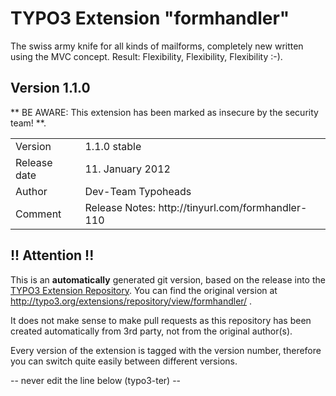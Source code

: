 # TYPO3 Extension "formhandler"
The swiss army knife for all kinds of mailforms, completely new written using the MVC concept. Result: Flexibility, Flexibility, Flexibility  :-).

## Version 1.1.0
** BE AWARE: This extension has been marked as insecure by the security team! **.



<table>
	<tr><td>Version</td><td>1.1.0 stable</td></tr>
	<tr><td>Release date</td><td>11. January 2012</td></tr>
	<tr><td>Author</td><td>Dev-Team Typoheads</td></tr>
	<tr><td>Comment</td><td>Release Notes: http://tinyurl.com/formhandler-110</td></tr>
</table>

## !! Attention !!
This is an **automatically** generated git version, based on the release into the [TYPO3 Extension Repository](http://www.typo3.org/extensions/).
You can find the original version at http://typo3.org/extensions/repository/view/formhandler/ .

It does not make sense to make pull requests as this repository has been created automatically from 3rd party, not from the original author(s).

Every version of the extension is tagged with the version number, therefore you can switch quite easily between different versions.


-- never edit the line below (typo3-ter) --